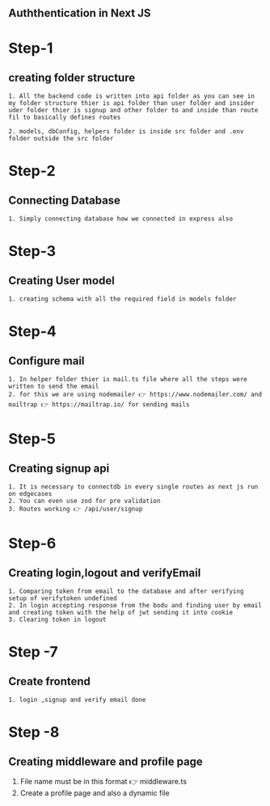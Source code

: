 ## Auththentication in Next JS

# Step-1
## creating folder structure

    1. All the backend code is written into api folder as you can see in my folder structure thier is api folder than user folder and insider uder folder thier is signup and other folder to and inside than route fil to basically defines routes

    2. models, dbConfig, helpers folder is inside src folder and .env folder outside the src folder

# Step-2 
## Connecting Database
    1. Simply connecting database how we connected in express also

# Step-3
## Creating User model
    1. creating schema with all the required field in models folder

# Step-4
## Configure mail
    1. In helper folder thier is mail.ts file where all the steps were written to send the email
    2. for this we are using nodemailer 👉 https://www.nodemailer.com/ and mailtrap 👉 https://mailtrap.io/ for sending mails

# Step-5
## Creating signup api
    1. It is necessary to connectdb in every single routes as next js run on edgecases
    2. You can even use zod for pre validation
    3. Routes working 👉 /api/user/signup 

# Step-6
## Creating login,logout and verifyEmail
    1. Comparing token from email to the database and after verifying setup of verifytoken undefined
    2. In login accepting response from the bodu and finding user by email and creating token with the help of jwt sending it into cookie
    3. Clearing token in logout

# Step -7
## Create frontend
    1. login ,signup and verify email done

# Step -8
## Creating middleware and profile page
   1. File name must be in this format 👉 middleware.ts
   2. Create a profile page and also a dynamic file